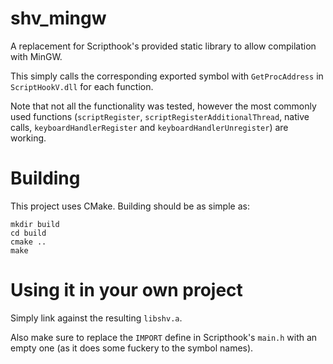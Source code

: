 # shv_mingw

A replacement for Scripthook's provided static library to allow compilation with MinGW.

This simply calls the corresponding exported symbol with `GetProcAddress` in `ScriptHookV.dll` for each function.

Note that not all the functionality was tested, however the most commonly used functions (`scriptRegister`, `scriptRegisterAdditionalThread`, native calls, `keyboardHandlerRegister` and `keyboardHandlerUnregister`) are working.

# Building

This project uses CMake.
Building should be as simple as:

```
mkdir build
cd build
cmake ..
make
```

# Using it in your own project

Simply link against the resulting `libshv.a`.

Also make sure to replace the `IMPORT` define in Scripthook's `main.h` with an empty one (as it does some fuckery to the symbol names).
